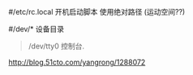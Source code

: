 #/etc/rc.local    开机启动脚本 使用绝对路径 (运动空间??)

#/dev/*    设备目录 
> /dev/tty0    控制台.

http://blog.51cto.com/yangrong/1288072